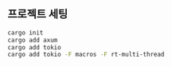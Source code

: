 ## 프로젝트 세팅

```bash
cargo init
cargo add axum
cargo add tokio
cargo add tokio -F macros -F rt-multi-thread
```

